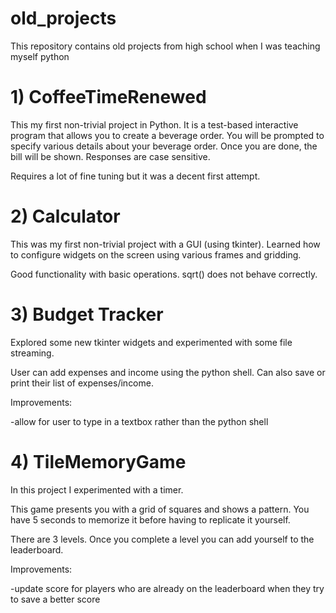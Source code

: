 # old_projects
This repository contains old projects from high school when I was teaching myself python

# 1) CoffeeTimeRenewed

This my first non-trivial project in Python. It is a test-based interactive program that allows you to create a beverage order.
You will be prompted to specify various details about your beverage order. Once you are done, the bill will be shown.
Responses are case sensitive. 

Requires a lot of fine tuning but it was a decent first attempt.

# 2) Calculator

This was my first non-trivial project with a GUI (using tkinter). Learned how to configure widgets on the screen using various frames and gridding.

Good functionality with basic operations. sqrt() does not behave correctly.

# 3) Budget Tracker

Explored some new tkinter widgets and experimented with some file streaming.

User can add expenses and income using the python shell. Can also save or print their list of expenses/income.

Improvements:

-allow for user to type in a textbox rather than the python shell


# 4) TileMemoryGame

In this project I experimented with a timer.

This game presents you with a grid of squares and shows a pattern. You have 5 seconds to memorize it before having to replicate it yourself.

There are 3 levels. Once you complete a level you can add yourself to the leaderboard.

Improvements:

-update score for players who are already on the leaderboard when they try to save a better score

